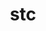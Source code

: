 ---
title: "stc"
layout: cache
categories: [package, v0.19]
meta: {"versions": ["0.9.0"], "compilers": ["gcc@=11.1.0", "oneapi@=2022.1.0"], "oss": ["ubuntu20.04"], "platforms": ["linux"], "targets": ["x86_64"], "stacks": ["e4s", "e4s-oneapi"], "num_specs": 3, "num_specs_by_stack": {"e4s": 2, "e4s-oneapi": 1}}
spec_details: [{"hash": "hbtzg7td4wi4gt5pbg7j3dl2kfqz7od5", "compiler": "gcc@=11.1.0", "versions": ["0.9.0"], "os": "ubuntu20.04", "platform": "linux", "target": "x86_64", "variants": ["build_system=autotools"], "stacks": ["e4s"], "size": "-", "tarball": "https://binaries.spack.io/releases/v0.19/build_cache/linux-ubuntu20.04-x86_64/gcc-11.1.0/stc-0.9.0/linux-ubuntu20.04-x86_64-gcc-11.1.0-stc-0.9.0-hbtzg7td4wi4gt5pbg7j3dl2kfqz7od5.spack"}, {"hash": "y5nqn5fzrdzp5wyakk52g2p354fygfsh", "compiler": "gcc@=11.1.0", "versions": ["0.9.0"], "os": "ubuntu20.04", "platform": "linux", "target": "x86_64", "variants": ["build_system=autotools"], "stacks": ["e4s"], "size": "-", "tarball": "https://binaries.spack.io/releases/v0.19/build_cache/linux-ubuntu20.04-x86_64/gcc-11.1.0/stc-0.9.0/linux-ubuntu20.04-x86_64-gcc-11.1.0-stc-0.9.0-y5nqn5fzrdzp5wyakk52g2p354fygfsh.spack"}, {"hash": "mnjtfibmvg4e5txpow4zvygjbq74paf4", "compiler": "oneapi@=2022.1.0", "versions": ["0.9.0"], "os": "ubuntu20.04", "platform": "linux", "target": "x86_64", "variants": ["build_system=autotools"], "stacks": ["e4s-oneapi"], "size": "-", "tarball": "https://binaries.spack.io/releases/v0.19/build_cache/linux-ubuntu20.04-x86_64/oneapi-2022.1.0/stc-0.9.0/linux-ubuntu20.04-x86_64-oneapi-2022.1.0-stc-0.9.0-mnjtfibmvg4e5txpow4zvygjbq74paf4.spack"}]
---